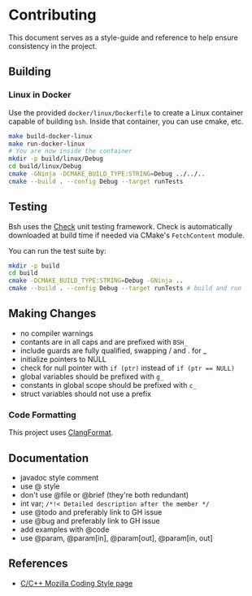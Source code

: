 # Contributing

This document serves as a style-guide and reference to help ensure consistency
in the project.

## Building

### Linux in Docker

Use the provided `docker/linux/Dockerfile` to create a Linux container capable
of building `bsh`. Inside that container, you can use cmake, etc.

```sh
make build-docker-linux
make run-docker-linux
# You are now inside the container
mkdir -p build/linux/Debug
cd build/linux/Debug
cmake -GNinja -DCMAKE_BUILD_TYPE:STRING=Debug ../../..
cmake --build . --config Debug --target runTests
```

## Testing

Bsh uses the [Check](http://check.sourceforge.net/) unit testing framework.
Check is automatically downloaded at build time if needed via CMake's
`FetchContent` module.

You can run the test suite by:

```sh
mkdir -p build
cd build
cmake -DCMAKE_BUILD_TYPE:STRING=Debug -GNinja ..
cmake --build . --config Debug --target runTests # build and run
```

## Making Changes

- no compiler warnings
- contants are in all caps and are prefixed with `BSH_`
- include guards are fully qualified, swapping / and . for \_
- initialize pointers to NULL
- check for null pointer with `if (ptr)` instead of `if (ptr == NULL)`
- global variables should be prefixed with `g_`
- constants in global scope should be prefixed with `c_`
- struct variables should not use a prefix

### Code Formatting

This project uses [ClangFormat][clangformat].

[clangformat]: https://clang.llvm.org/docs/ClangFormat.html

## Documentation

- javadoc style comment
- use @ style
- don't use @file or @brief (they're both redundant)
- int var; `/*!< Detailed description after the member */`
- use @todo and preferably link to GH issue
- use @bug and preferably link to GH issue
- add examples with @code
- use @param, @param[in], @param[out], @param[in, out]

## References

- [C/C++ Mozilla Coding Style page](https://developer.mozilla.org/en-US/docs/Mozilla/Developer_guide/Coding_Style)
